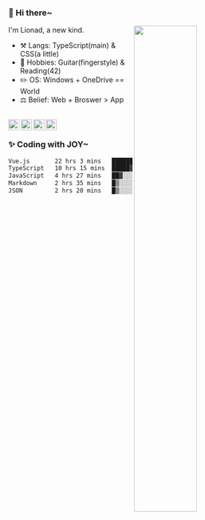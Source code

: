 ### 👋 Hi there~

[<img align="right" width="50%" src="https://github-readme-stats.vercel.app/api?username=Lionad-Morotar&show_icons=true">](https://metrics.lecoq.io/Lionad-Morotar?template=classic)

I'm Lionad, a new kind.

- ⚒️ Langs: TypeScript(main) & CSS(a little)
- 🎨 Hobbies: Guitar(fingerstyle) & Reading(42)
- ✏️ OS: Windows + OneDrive == World
- ⚖️ Belief: Web + Broswer > App

<br />

<a href="https://www.lionad.art">
  <img align="left" alt="lionad-art" width="22px" src="https://cdn.jsdelivr.net/npm/simple-icons@3.1.0/icons/wordpress.svg" />
</a>
<a href="#1806234223">
  <img align="left" alt="1806234223" width="22px" src="https://cdn.jsdelivr.net/npm/simple-icons@3.1.0/icons/tencentqq.svg" />
</a>
<a href="https://www.zhihu.com/people/Lionad">
  <img align="left" alt="132yse" width="22px" src="https://cdn.jsdelivr.net/npm/simple-icons@3.1.0/icons/zhihu.svg" />
</a>
<a href="https://github.com/Lionad-Morotar">
  <img align="left" alt="yisar" width="22px" src="https://cdn.jsdelivr.net/npm/simple-icons@3.1.0/icons/github.svg" />
</a>

<br />

### ✨ Coding with JOY~

<!--START_SECTION:waka-->

```txt
Vue.js       22 hrs 3 mins   ████████████▒░░░░░░░░░░░░   49.77 %
TypeScript   10 hrs 15 mins  █████▓░░░░░░░░░░░░░░░░░░░   23.14 %
JavaScript   4 hrs 27 mins   ██▓░░░░░░░░░░░░░░░░░░░░░░   10.04 %
Markdown     2 hrs 35 mins   █▒░░░░░░░░░░░░░░░░░░░░░░░   05.84 %
JSON         2 hrs 20 mins   █▒░░░░░░░░░░░░░░░░░░░░░░░   05.29 %
```

<!--END_SECTION:waka-->
